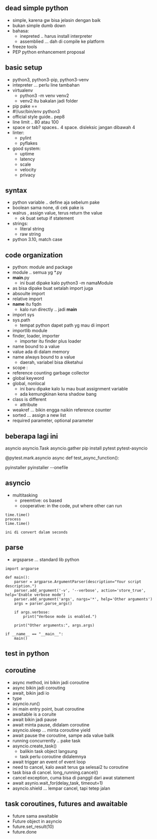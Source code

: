 ## dead simple python
- simple, karena gw bisa jelasin dengan baik
- bukan simple dumb down
- bahasa:
    - inepreted .. harus install interpreter
    - assemblied ... dah di compile ke platform
- freeze tools
- PEP python enhancement proposal

## basic setup
- python3, python3-pip, python3-venv
- intepreter ... perlu line tambahan
- virtualenv
    - python3 -m venv venv2
    - venv2 itu bakalan jadi folder
- pip pake ==
- #!/usr/bin/env python3
- official style guide.. pep8
- line limit .. 80 atau 100
- space or tab? spaces.. 4 space. disleksic jangan dibawah 4
- linter:
    - pylint
    - pyflakes
- good system:
    - uptime
    - latency
    - scale
    - velocity
    - privacy

## syntax
- python variable .. define aja sebelum pake
- boolean sama none, di cek pake is
- walrus , assign value, terus return the value
    - ok buat setup if statement
- strings:
    - literal string
    - raw string
- python 3.10, match case



## code organization
- python: module and package
- module .. semua yg *.py
- __main__.py
    - ini buat dipake kalo python3 -m namaModule
- as bisa dipake buat setalah import juga
- absoulte import
- relative import
- __name__ itu fqdn
    - kalo run directly .. jadi __main__
- import sys
- sys.path
    - tempat python dapet path yg mau di import
- importlib module
- finder, loader, importer
    - importer itu finder plus loader
- name bound to a value
- value ada di dalam memory
- name always bound to a value
    - daerah, variabel bisa diketahui
- scope :
- reference counting garbage collector
- global keyword
- global, nonlocal
    - ini baru dipake kalo lu mau buat assignment variable
    - ada kemungkinan kena shadow bang
- class is different
    - attribute
- weakref ... bikin engga naikin reference counter
- sorted ... assign a new list
- required parameter, optional parameter


## beberapa lagi ini
asyncio
asyncio.Task
asyncio.gather
pip install pytest pytest-asyncio

@pytest.mark.asyncio
async def test_async_function():

pyinstaller
pyinstaller --onefile

## asyncio
- multitasking
    - preemtive: os based
    - cooperative: in the code, put where other can run
```
time.time()
process
time.time()

ini di convert dalam seconds
```

## parse
- argsparse ... standard lib python
```
import argparse

def main():
    parser = argparse.ArgumentParser(description="Your script description.")
    parser.add_argument('-v', '--verbose', action='store_true', help='Enable verbose mode')
    parser.add_argument('args', nargs='*', help='Other arguments')
    args = parser.parse_args()

    if args.verbose:
        print("Verbose mode is enabled.")

    print("Other arguments:", args.args)

if __name__ == "__main__":
    main()

```

## test in python

## coroutine
- async method, ini bikin jadi coroutine
- async bikin jadi corouting
- await, bikin jadi io
- type
- asyncio.run()
- ini main entry point, buat coroutine
- awaitable is a coruite
- await bikin jadi pause
- await minta pause, didalam coroutine
- asyncio.sleep ... minta coroutine yield
- await pause the coroutine, sampe ada value balik
- running concurrently .. pake task
- asyncio.create_task() 
    - balikin task object langsung
    - task perlu coroutine didalemnya
- await trigger an event of event loop
- need to cancel, kalo await terus ga selesai2 tu coroutine
- task bisa di cancel. long_running.cancel()
- cancel exception, cuma bisa di panggil dari awat statement
- await asynio.wait_for(delay_task, timeout=1)
- asyncio.shield ... lempar cancel, tapi tetep jalan

## task coroutines, futures and awaitable
- future sama awaitable
- Future object in asyncio
- future.set_result(10)
- future.done



